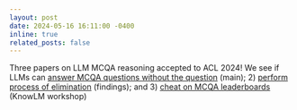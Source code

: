 ```yaml
---
layout: post
date: 2024-05-16 16:11:00 -0400
inline: true
related_posts: false
---
```


Three papers on LLM MCQA reasoning accepted to ACL 2024! We see if LLMs can [answer MCQA questions without the question](https://arxiv.org/abs/2402.12483) (main); 2) [perform process of elimination](https://arxiv.org/abs/2311.07532) (findings); and 3) [cheat on MCQA leaderboards](https://www.arxiv.org/abs/2407.01992) (KnowLM workshop)
